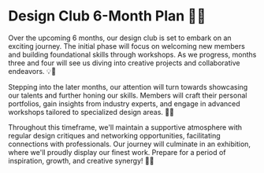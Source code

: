 # Design Club 6-Month Plan 🎨🚀

Over the upcoming 6 months, our design club is set to embark on an exciting journey. The initial phase will focus on welcoming new members and building foundational skills through workshops. As we progress, months three and four will see us diving into creative projects and collaborative endeavors. 💡👥

Stepping into the later months, our attention will turn towards showcasing our talents and further honing our skills. Members will craft their personal portfolios, gain insights from industry experts, and engage in advanced workshops tailored to specialized design areas. 🌟🔧

Throughout this timeframe, we'll maintain a supportive atmosphere with regular design critiques and networking opportunities, facilitating connections with professionals. Our journey will culminate in an exhibition, where we'll proudly display our finest work. Prepare for a period of inspiration, growth, and creative synergy! 🎉🌱
